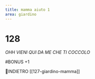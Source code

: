 ```yaml
---
title: mamma aiuto 1
area: giardino
---
```

# 128
_OHH VIENI QUI DA ME CHE TI COCCOLO_

#BONUS +1

👣INDIETRO [[127-giardino-mamma]] 
